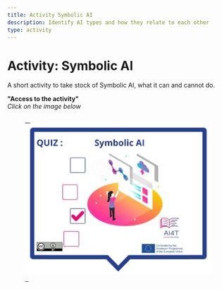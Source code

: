 ```yaml
---
title: Activity Symbolic AI
description: Identify AI types and how they relate to each other
type: activity
---
```


# Activity: Symbolic AI

A short activity to take stock of Symbolic AI, what it can and cannot do.

**"Access to the activity"**  
_Click on the image below_

<a href="3-1-2-3-activity-what-type-of-ai/3-1-2-3.html" target="_blank"><figure> 
  <img src="images/VisuelQUIZSymbolicAI.jpg" alt="Symbolic AI"/>  
</figure></a>
